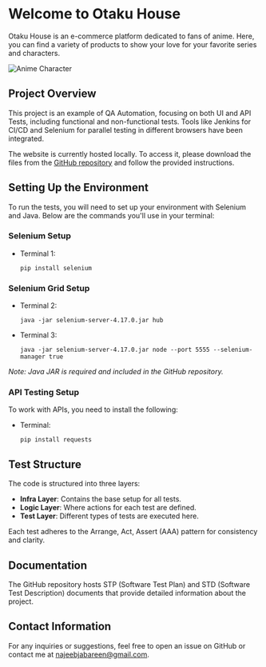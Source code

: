 
# Welcome to Otaku House

Otaku House is an e-commerce platform dedicated to fans of anime. Here, you can find a variety of products to show your love for your favorite series and characters.

![Anime Character](An_enthusiastic_anime_character_with_spiky_black_h.png)

## Project Overview

This project is an example of QA Automation, focusing on both UI and API Tests, including functional and non-functional tests. Tools like Jenkins for CI/CD and Selenium for parallel testing in different browsers have been integrated.

The website is currently hosted locally. To access it, please download the files from the [GitHub repository](https://github.com/gagishmagi/ecommerce-django-react) and follow the provided instructions.

## Setting Up the Environment

To run the tests, you will need to set up your environment with Selenium and Java. Below are the commands you'll use in your terminal:

### Selenium Setup

- Terminal 1: 
  ```
  pip install selenium
  ```

### Selenium Grid Setup

- Terminal 2:
  ```
  java -jar selenium-server-4.17.0.jar hub
  ```
  
- Terminal 3:
  ```
  java -jar selenium-server-4.17.0.jar node --port 5555 --selenium-manager true
  ```
  
*Note: Java JAR is required and included in the GitHub repository.*

### API Testing Setup

To work with APIs, you need to install the following:

- Terminal:
  ```
  pip install requests
  ```

## Test Structure

The code is structured into three layers:

- **Infra Layer**: Contains the base setup for all tests.
- **Logic Layer**: Where actions for each test are defined.
- **Test Layer**: Different types of tests are executed here.

Each test adheres to the Arrange, Act, Assert (AAA) pattern for consistency and clarity.

## Documentation

The GitHub repository hosts STP (Software Test Plan) and STD (Software Test Description) documents that provide detailed information about the project.

## Contact Information

For any inquiries or suggestions, feel free to open an issue on GitHub or contact me at najeebjabareen@gmail.com.
